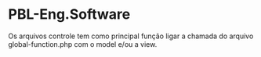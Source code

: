 # PBL-Eng.Software
Os arquivos controle tem como principal função ligar a chamada do arquivo global-function.php com o model e/ou a view.